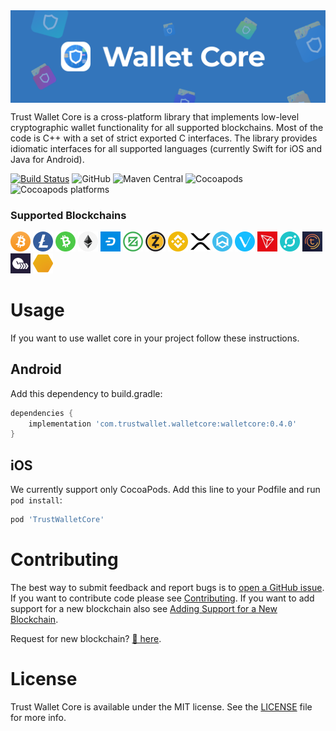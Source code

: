 <img src="docs/banner.png" align="center" title="Trust logo">

Trust Wallet Core is a cross-platform library that implements low-level cryptographic wallet functionality for all supported blockchains. Most of the code is C++ with a set of strict exported C interfaces. The library provides idiomatic interfaces for all supported languages (currently Swift for iOS and Java for Android).

[![Build Status](https://dev.azure.com/TrustWallet/TrustWallet/_apis/build/status/TrustWallet.wallet-core?branchName=master)](https://dev.azure.com/TrustWallet/TrustWallet/_build/latest?definitionId=5&branchName=master)
![GitHub](https://img.shields.io/github/license/TrustWallet/wallet-core.svg)
![Maven Central](https://img.shields.io/maven-central/v/com.trustwallet.walletcore/walletcore.svg)
![Cocoapods](https://img.shields.io/cocoapods/v/TrustWalletCore.svg)
![Cocoapods platforms](https://img.shields.io/cocoapods/p/TrustWalletCore.svg)

### Supported Blockchains

<a href="https://bitcoin.org" target="_blank"><img src="https://raw.githubusercontent.com/TrustWallet/tokens/master/coins/0.png" width="32" /></a> <a href="https://litecoin.org/" target="_blank"><img src="https://raw.githubusercontent.com/TrustWallet/tokens/master/coins/2.png" width="32" /></a> <a href="https://www.bitcoincash.org/" target="_blank"><img src="https://raw.githubusercontent.com/TrustWallet/tokens/master/coins/145.png" width="32" /></a>  <a href="https://ethereum.org/" target="_blank"><img src="https://raw.githubusercontent.com/TrustWallet/tokens/master/coins/60.png" width="32" /></a> <a href="https://www.dash.org/" target="_blank"><img src="https://raw.githubusercontent.com/TrustWallet/tokens/master/coins/5.png" width="32" /></a> <a href="https://zcoin.io/" target="_blank"><img src="https://raw.githubusercontent.com/TrustWallet/tokens/master/coins/136.png" width="32" /></a> <a href="https://z.cash/" target="_blank"><img src="https://raw.githubusercontent.com/TrustWallet/tokens/master/coins/133.png" width="32" /></a> <a href="https://testnet.binance.org" target="_blank"><img src="https://raw.githubusercontent.com/TrustWallet/tokens/master/coins/714.png" width="32" /></a> <a href="https://ripple.com/" target="_blank"><img src="https://raw.githubusercontent.com/TrustWallet/tokens/master/coins/144.png" width="32" /></a> <a href="https://wanchain.org/" target="_blank"><img src="https://raw.githubusercontent.com/TrustWallet/tokens/master/coins/5718350.png" width="32" /></a> <a href="https://www.vechain.org/" target="_blank"><img src="https://raw.githubusercontent.com/TrustWallet/tokens/master/coins/818.png" width="32" /></a> <a href="https://tron.network/" target="_blank"><img src="https://raw.githubusercontent.com/TrustWallet/tokens/master/coins/195.png" width="32" /></a> <a href="https://icon.foundation/" target="_blank"><img src="https://raw.githubusercontent.com/TrustWallet/tokens/master/coins/74.png" width="32" /></a>
<a href="https://tomochain.com/" target="_blank"><img src="https://raw.githubusercontent.com/TrustWallet/tokens/master/coins/889.png" width="32" /></a>
<a href="https://gochain.io/" target="_blank"><img src="https://raw.githubusercontent.com/TrustWallet/tokens/master/coins/6060.png" width="32" /></a>
<a href="https://nimiq.com/" target="_blank"><img src="https://raw.githubusercontent.com/TrustWallet/tokens/master/coins/242.png" width="32" /></a>

# Usage

If you want to use wallet core in your project follow these instructions.

## Android

Add this dependency to build.gradle:

```groovy
dependencies {
    implementation 'com.trustwallet.walletcore:walletcore:0.4.0'
}
```

## iOS

We currently support only CocoaPods. Add this line to your Podfile and run `pod install`:

```ruby
pod 'TrustWalletCore'
```

# Contributing

The best way to submit feedback and report bugs is to [open a GitHub issue](https://github.com/TrustWallet/wallet-core/issues/new). If you want to contribute code please see [Contributing](docs/Contributing.md). If you want to add support for a new blockchain also see [Adding Support for a New Blockchain](https://github.com/TrustWallet/wallet-core/wiki/Adding-Support-for-a-New-Blockchain).

Request for new blockchain? [🚀 here](https://github.com/TrustWallet/wallet-core/issues/new?template=new_blockchain.md&title=Add+support+for).

# License

Trust Wallet Core is available under the MIT license. See the [LICENSE](LICENSE) file for more info.
